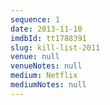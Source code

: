 ```yaml
---
sequence: 1
date: 2013-11-10
imdbId: tt1788391
slug: kill-list-2011
venue: null
venueNotes: null
medium: Netflix
mediumNotes: null
---
```


